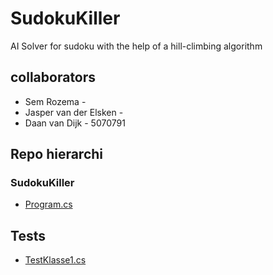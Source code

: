 # SudokuKiller

AI Solver for sudoku with the help of a hill-climbing algorithm

## collaborators
- Sem Rozema - 
- Jasper van der Elsken - 
- Daan van Dijk - 5070791

## Repo hierarchi

### SudokuKiller
- [Program.cs](/SudokuKiller/Program.cs)

## Tests
- [TestKlasse1.cs](/Tests/unitTest1.cs)
